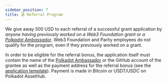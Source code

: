 ```yaml
---
sidebar_position: 7
title: 💰 Referral Program
---
```


We give away 500 USD to each referral of a successful grant application by _anyone having previously worked on a Web3 Foundation grant_ or _a [Polkadot Ambassador](https://wiki.polkadot.network/docs/ambassadors)_. Web3 Foundation and Parity employees do not qualify for the program, even if they previously worked on a grant.

In order to be eligible for the referral bonus, the application itself must contain the name of the [Polkadot Ambassador](https://wiki.polkadot.network/docs/ambassadors) or the GitHub account of the grantee as well as the payment address for the referral bonus (see the [application template](https://github.com/w3f/Grants-Program/blob/master/applications/application-template.md)). Payment is made in Bitcoin or USDT/USDC on Polkadot AssetHub.
